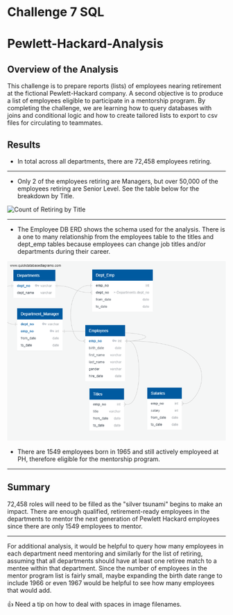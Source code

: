 # Challenge 7 SQL

# Pewlett-Hackard-Analysis

## Overview of the Analysis

This challenge is to prepare reports (lists) of employees nearing retirement at the fictional Pewlett-Hackard company. A second objective is to produce a list of employees eligible to participate in a mentorship program. By completing the challenge, we are learning how to query databases with joins and conditional logic and how to create tailored lists to export to csv files for circulating to teammates. 

## Results

- In total across all departments, there are 72,458 employees retiring.
---
- Only 2 of the employees retiring are Managers, but over 50,000 of the employees retiring are Senior Level. See the table below for the breakdown by Title.

![Count of Retiring by Title ](/Resources/"CountRetireesbyTitle.png)

---

- The Employee DB ERD shows the schema used for the analysis. There is a one to many relationship from the employees table to the titles and dept_emp tables because employees can change job titles and/or departments during their career.

![ERD ](/Resources/EmployeeDB.png)

- There are 1549 employees born in 1965 and still actively employeed at PH, therefore eligible for the mentorship program.
---

## Summary

 72,458 roles will need to be filled as the "silver tsunami" begins to make an impact. There are enough qualified, retirement-ready employees in the departments to mentor the next generation of Pewlett Hackard employees since there are only 1549 employees to mentor.

---
For additional analysis, it would be helpful to query how many employees in each department need mentoring and similarly for the list of retiring, assuming that all departments should have at least one retiree match to a mentee within that department. Since the number of employees in the mentor program list is fairly small, maybe expanding the birth date range to include 1966 or even 1967 would be helpful to see how many employees that would add.

:+1: Need a tip on how to deal with spaces in image filenames.
